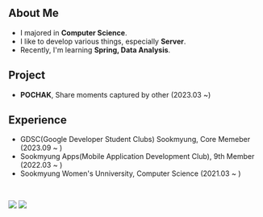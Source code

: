 <!--
**hagoeun0119/hagoeun0119** is a ✨ _special_ ✨ repository because its `README.md` (this file) appears on your GitHub profile.

Here are some ideas to get you started:

- 🔭 I’m currently working on ...
- 👯 I’m looking to collaborate on ...
- 🤔 I’m looking for help with ...
- 💬 Ask me about ...
- 📫 How to reach me: ...
- 😄 Pronouns: ...
- ⚡ Fun fact: ...
-->

<h2> About Me </h2>

- I majored in **Computer Science**.
- I like to develop various things, especially **Server**.
- Recently, I'm learning **Spring, Data Analysis**.

<h2> Project </h2>

- **POCHAK**, Share moments captured by other (2023.03 ~)

<h2> Experience </h2>

- GDSC(Google Developer Student Clubs) Sookmyung, Core Memeber (2023.09 ~ )
- Sookmyung Apps(Mobile Application Development Club), 9th Member (2022.03 ~ )
- Sookmyung Women's Unniversity, Computer Science (2021.03 ~ )

</br>

<a href="www.linkedin.com/in/goeunha"><img src="https://img.shields.io/badge/LinkedIn-0A66C2?style=flat-square&logo=LinkedIn&logoColor=white"/></a>
<a href="mailto:hagoeun0119@gmail.com"><img src="https://img.shields.io/badge/Gmail-EA4335?style=flat-square&logo=Gmail&logoColor=black"/></a>

<!--
  <img src="https://img.shields.io/badge/Python-3376AB?style=flat&logo=Python&logoColor=white"/>
  <img src="https://img.shields.io/badge/HTML5-E34F26?style=flat&logo=HTML5&logoColor=white"/>
  <img src="https://img.shields.io/badge/CSS3-1572B6?style=flat&logo=CSS3&logoColor=white"/>
  <br>

  <img src="https://img.shields.io/badge/Java-007396?style=flat&logo=Java&logoColor=white"/>
  <img src="https://img.shields.io/badge/Spring%20Boot-6DB33F?style=flat&logo=Spring%20Boot&logoColor=white"/>
  <img src="https://img.shields.io/badge/Spring-6DB33F?style=flat&logo=Spring&logoColor=white"/>
  <br>
 -->


